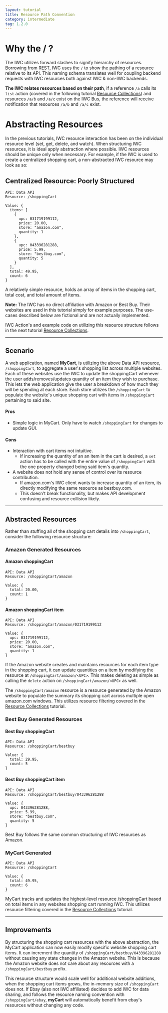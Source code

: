 ```yaml
---
layout: tutorial
title: Resource Path Convention
category: intermediate
tag: 1.2.0
---
```

# Why the / ?
The IWC utilizes forward slashes to signify hierarchy of resources. Borrowing from REST, IWC uses the `/` to show
the pathing of a resource relative to its API. This naming schema translates well for coupling backend requests with IWC
resources both against IWC & non-IWC backends.

**The IWC relates resources based on their path**, if a reference `/a` calls its
`list` action (covered in the following tutorial
[Resource Collections](05_collections.html)) and resources `/a/b` and `/a/c`
exist on the IWC Bus, the reference will receive notification that resources
`/a/b` and `/a/c` exist.

# Abstracting Resources
In the previous tutorials, IWC resource interaction has been on the individual resource level
(set, get, delete, and watch). When structuring IWC resources, it is ideal apply abstraction where possible. IWC
resources should be unique only when necessary. For example, if the IWC is used to create a centralized shopping cart,
a non-abstracted IWC resource may look as so:

## Centralized Resource: Poorly Structured
```
API: Data API
Resource: /shoppingCart

Value: {
  items: [
    {
      upc: 031719199112,
      price: 20.00,
      store: "amazon.com",
      quantity: 1
    },
    {
      upc: 043396281288,
      price: 5.99,
      store: "bestbuy.com",
      quantity: 5
    }
  ],
  total: 49.95,
  count: 6
}
```

A relatively simple resource, holds an array of items in the shopping cart, total cost, and total amount of items.

**Note:** The IWC has no direct affiliation with Amazon or Best Buy. Their websites are used in this tutorial simply
for example purposes. The use-cases described below are fictional and are not actually implemented.

IWC Action's and example code on utilizing this resource structure follows in the next tutorial
[Resource Collections](05_collections.html).
***

## Scenario
A web application, named **MyCart**, is utilizing the above Data API resource,
`/shoppingCart`,  to aggregate a user's shopping list across multiple websites.
Each of these websites use the IWC to update the shoppingCart whenever the user
adds/removes/updates quantity of an item they wish to purchase. This lets the
web application give the user a breakdown of how much they will be spending at
each store. Each store utilizes the `/shoppingCart` to populate the website's
unique shopping cart with items in `/shoppingCart` pertaining to said site.

#### Pros
 * Simple logic in MyCart. Only have to watch `/shoppingCart` for changes to update GUI.

#### Cons
 * Interaction with cart items not intuitive.
   * If increasing the quantity of an an item in the cart is desired, a `set`
    action has to be called with the entire value of `/shoppingCart` with the
    one property changed being said item's quantity.
 * A website does not hold any sense of control over its resource contribution.
   * If amazon.com's IWC client wants to increase quantity of an item, its
   directly modifying the same resource as bestbuy.com.
   * This doesn't break functionality, but makes API development confusing and
    resource collision likely.

***

## Abstracted Resources
Rather than stuffing all of the shopping cart details into `/shoppingCart`,
consider the following resource structure:

### Amazon Generated Resources

#### Amazon shoppingCart
```
API: Data API
Resource: /shoppingCart/amazon

Value: {
  total: 20.00,
  count: 1
}
```

#### Amazon shoppingCart item
```
API: Data API
Resource: /shoppingCart/amazon/031719199112

Value: {
  upc: 031719199112,
  price: 20.00,
  store: "amazon.com",
  quantity: 1
}
```

If the Amazon website creates and maintains resources for each item type in the
shopping cart, it can update quantities on a item by modifying the resource at
`/shoppingCart/amazon/<UPC>`. This makes deleting as simple as calling the
`delete` action on `/shoppingCart/amazon/<UPC>` as well.

The `/shoppingCart/amazon` resource is a resource generated by the Amazon
website to populate the summary its shopping cart across multiple open
amazon.com windows. This utilizes resource filtering covered in the
[Resource Collections](05_collections.html) tutorial.


### Best Buy Generated Resources

#### Best Buy shoppingCart
```
API: Data API
Resource: /shoppingCart/bestbuy

Value: {
  total: 29.95,
  count: 5
}
```
#### Best Buy shoppingCart item
```
API: Data API
Resource: /shoppingCart/bestbuy/043396281288

Value: {
  upc: 043396281288,
  price: 5.99,
  store: "bestbuy.com",
  quantity: 5
}
```

Best Buy follows the same common structuring of IWC resources as Amazon.

### MyCart Generated
```
API: Data API
Resource: /shoppingCart

Value: {
  total: 49.95,
  count: 6
}
```

MyCart tracks and updates the highest-level resource /shoppingCart based on
total items in any websites shopping cart running IWC.  This utilizes resource
filtering covered in the [Resource Collections](05_collections.html) tutorial.

***

## Improvements
By structuring the shopping cart resources with the above abstraction, the
MyCart application can now easily modify specific website shopping cart items.
It can increment the quantity of `/shoppingCart/bestbuy/043396281288` without
causing any state changes in the Amazon website. This is because the Amazon
website does not care about any resources with a `/shoppingCart/bestbuy` prefix.

This resource structure would scale well for additional website additions,
when the shopping cart items grows, the in-memory size of `/shoppingCart` does not.
If Ebay (also not IWC affiliated) decides to add IWC for data sharing, and
follows the resource naming convention with `/shoppingCart/ebay`, **myCart**
will automatically benefit from ebay's resources without changing any code.
